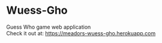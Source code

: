 # Wuess-Gho
Guess Who game web application  
Check it out at: https://meadors-wuess-gho.herokuapp.com  

